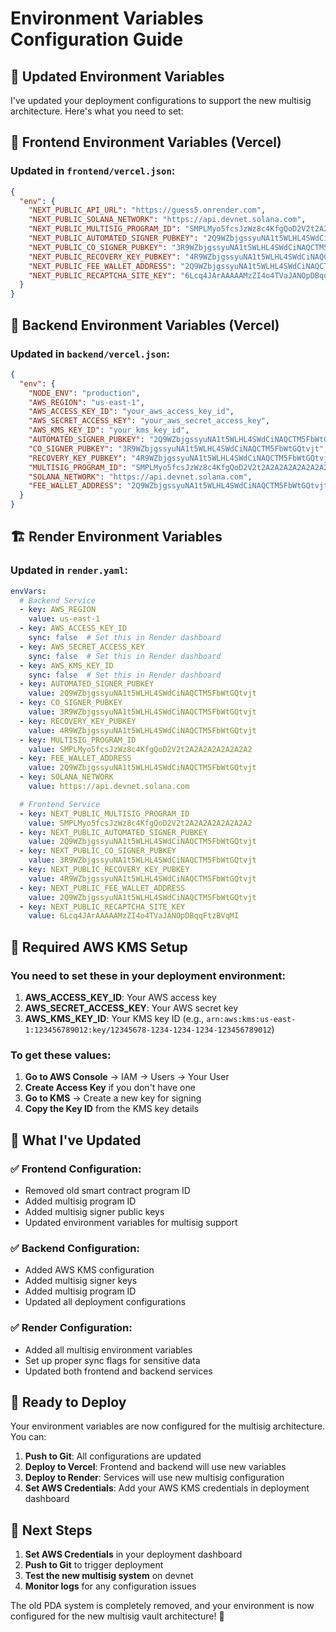 # Environment Variables Configuration Guide

## 🔧 **Updated Environment Variables**

I've updated your deployment configurations to support the new multisig architecture. Here's what you need to set:

## 🚀 **Frontend Environment Variables (Vercel)**

### **Updated in `frontend/vercel.json`:**
```json
{
  "env": {
    "NEXT_PUBLIC_API_URL": "https://guess5.onrender.com",
    "NEXT_PUBLIC_SOLANA_NETWORK": "https://api.devnet.solana.com",
    "NEXT_PUBLIC_MULTISIG_PROGRAM_ID": "SMPLMyo5fcsJzWz8c4KfgQoD2V2t2A2A2A2A2A2A2A2",
    "NEXT_PUBLIC_AUTOMATED_SIGNER_PUBKEY": "2Q9WZbjgssyuNA1t5WLHL4SWdCiNAQCTM5FbWtGQtvjt",
    "NEXT_PUBLIC_CO_SIGNER_PUBKEY": "3R9WZbjgssyuNA1t5WLHL4SWdCiNAQCTM5FbWtGQtvjt",
    "NEXT_PUBLIC_RECOVERY_KEY_PUBKEY": "4R9WZbjgssyuNA1t5WLHL4SWdCiNAQCTM5FbWtGQtvjt",
    "NEXT_PUBLIC_FEE_WALLET_ADDRESS": "2Q9WZbjgssyuNA1t5WLHL4SWdCiNAQCTM5FbWtGQtvjt",
    "NEXT_PUBLIC_RECAPTCHA_SITE_KEY": "6Lcq4JArAAAAAMzZI4o4TVaJANOpDBqqFtzBVqMI"
  }
}
```

## 🔧 **Backend Environment Variables (Vercel)**

### **Updated in `backend/vercel.json`:**
```json
{
  "env": {
    "NODE_ENV": "production",
    "AWS_REGION": "us-east-1",
    "AWS_ACCESS_KEY_ID": "your_aws_access_key_id",
    "AWS_SECRET_ACCESS_KEY": "your_aws_secret_access_key",
    "AWS_KMS_KEY_ID": "your_kms_key_id",
    "AUTOMATED_SIGNER_PUBKEY": "2Q9WZbjgssyuNA1t5WLHL4SWdCiNAQCTM5FbWtGQtvjt",
    "CO_SIGNER_PUBKEY": "3R9WZbjgssyuNA1t5WLHL4SWdCiNAQCTM5FbWtGQtvjt",
    "RECOVERY_KEY_PUBKEY": "4R9WZbjgssyuNA1t5WLHL4SWdCiNAQCTM5FbWtGQtvjt",
    "MULTISIG_PROGRAM_ID": "SMPLMyo5fcsJzWz8c4KfgQoD2V2t2A2A2A2A2A2A2A2",
    "SOLANA_NETWORK": "https://api.devnet.solana.com",
    "FEE_WALLET_ADDRESS": "2Q9WZbjgssyuNA1t5WLHL4SWdCiNAQCTM5FbWtGQtvjt"
  }
}
```

## 🏗️ **Render Environment Variables**

### **Updated in `render.yaml`:**
```yaml
envVars:
  # Backend Service
  - key: AWS_REGION
    value: us-east-1
  - key: AWS_ACCESS_KEY_ID
    sync: false  # Set this in Render dashboard
  - key: AWS_SECRET_ACCESS_KEY
    sync: false  # Set this in Render dashboard
  - key: AWS_KMS_KEY_ID
    sync: false  # Set this in Render dashboard
  - key: AUTOMATED_SIGNER_PUBKEY
    value: 2Q9WZbjgssyuNA1t5WLHL4SWdCiNAQCTM5FbWtGQtvjt
  - key: CO_SIGNER_PUBKEY
    value: 3R9WZbjgssyuNA1t5WLHL4SWdCiNAQCTM5FbWtGQtvjt
  - key: RECOVERY_KEY_PUBKEY
    value: 4R9WZbjgssyuNA1t5WLHL4SWdCiNAQCTM5FbWtGQtvjt
  - key: MULTISIG_PROGRAM_ID
    value: SMPLMyo5fcsJzWz8c4KfgQoD2V2t2A2A2A2A2A2A2A2
  - key: FEE_WALLET_ADDRESS
    value: 2Q9WZbjgssyuNA1t5WLHL4SWdCiNAQCTM5FbWtGQtvjt
  - key: SOLANA_NETWORK
    value: https://api.devnet.solana.com

  # Frontend Service
  - key: NEXT_PUBLIC_MULTISIG_PROGRAM_ID
    value: SMPLMyo5fcsJzWz8c4KfgQoD2V2t2A2A2A2A2A2A2A2
  - key: NEXT_PUBLIC_AUTOMATED_SIGNER_PUBKEY
    value: 2Q9WZbjgssyuNA1t5WLHL4SWdCiNAQCTM5FbWtGQtvjt
  - key: NEXT_PUBLIC_CO_SIGNER_PUBKEY
    value: 3R9WZbjgssyuNA1t5WLHL4SWdCiNAQCTM5FbWtGQtvjt
  - key: NEXT_PUBLIC_RECOVERY_KEY_PUBKEY
    value: 4R9WZbjgssyuNA1t5WLHL4SWdCiNAQCTM5FbWtGQtvjt
  - key: NEXT_PUBLIC_FEE_WALLET_ADDRESS
    value: 2Q9WZbjgssyuNA1t5WLHL4SWdCiNAQCTM5FbWtGQtvjt
  - key: NEXT_PUBLIC_RECAPTCHA_SITE_KEY
    value: 6Lcq4JArAAAAAMzZI4o4TVaJANOpDBqqFtzBVqMI
```

## 🔑 **Required AWS KMS Setup**

### **You need to set these in your deployment environment:**

1. **AWS_ACCESS_KEY_ID**: Your AWS access key
2. **AWS_SECRET_ACCESS_KEY**: Your AWS secret key
3. **AWS_KMS_KEY_ID**: Your KMS key ID (e.g., `arn:aws:kms:us-east-1:123456789012:key/12345678-1234-1234-1234-123456789012`)

### **To get these values:**

1. **Go to AWS Console** → IAM → Users → Your User
2. **Create Access Key** if you don't have one
3. **Go to KMS** → Create a new key for signing
4. **Copy the Key ID** from the KMS key details

## 🎯 **What I've Updated**

### ✅ **Frontend Configuration:**
- Removed old smart contract program ID
- Added multisig program ID
- Added multisig signer public keys
- Updated environment variables for multisig support

### ✅ **Backend Configuration:**
- Added AWS KMS configuration
- Added multisig signer keys
- Added multisig program ID
- Updated all deployment configurations

### ✅ **Render Configuration:**
- Added all multisig environment variables
- Set up proper sync flags for sensitive data
- Updated both frontend and backend services

## 🚀 **Ready to Deploy**

Your environment variables are now configured for the multisig architecture. You can:

1. **Push to Git**: All configurations are updated
2. **Deploy to Vercel**: Frontend and backend will use new variables
3. **Deploy to Render**: Services will use new multisig configuration
4. **Set AWS Credentials**: Add your AWS KMS credentials in deployment dashboard

## 🔧 **Next Steps**

1. **Set AWS Credentials** in your deployment dashboard
2. **Push to Git** to trigger deployment
3. **Test the new multisig system** on devnet
4. **Monitor logs** for any configuration issues

The old PDA system is completely removed, and your environment is now configured for the new multisig vault architecture! 🎉

